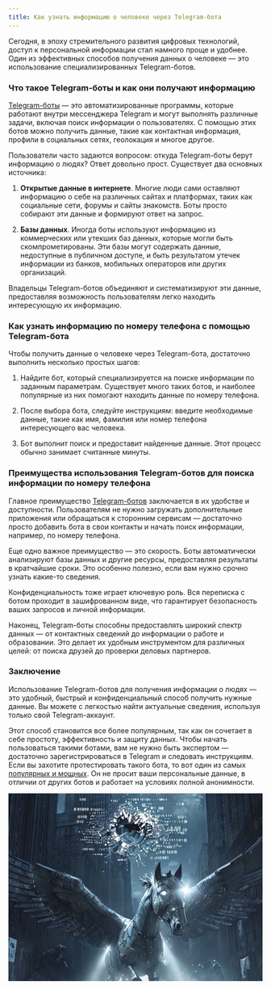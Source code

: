 ```yaml
---
title: Как узнать информацию о человеке через Telegram-бота
---
```


Сегодня, в эпоху стремительного развития цифровых технологий, доступ к персональной информации стал намного проще и удобнее. Один из эффективных способов получения данных о человеке — это использование специализированных Telegram-ботов.

### **Что такое Telegram-боты и как они получают информацию**

[Telegram-боты](https://probivbot.pro/2024/07/12/probit_nomer.html) — это автоматизированные программы, которые работают внутри мессенджера Telegram и могут выполнять различные задачи, включая поиск информации о пользователях. С помощью этих ботов можно получить данные, такие как контактная информация, профили в социальных сетях, геолокация и многое другое.

Пользователи часто задаются вопросом: откуда Telegram-боты берут информацию о людях? Ответ довольно прост. Существует два основных источника:

1. **Открытые данные в интернете**. Многие люди сами оставляют информацию о себе на различных сайтах и платформах, таких как социальные сети, форумы и сайты знакомств. Боты просто собирают эти данные и формируют ответ на запрос.
    
2. **Базы данных**. Иногда боты используют информацию из коммерческих или утекших баз данных, которые могли быть скомпрометированы. Эти базы могут содержать данные, недоступные в публичном доступе, и быть результатом утечек информации из банков, мобильных операторов или других организаций.
    

Владельцы Telegram-ботов объединяют и систематизируют эти данные, предоставляя возможность пользователям легко находить интересующую их информацию.

### **Как узнать информацию по номеру телефона с помощью Telegram-бота**

Чтобы получить данные о человеке через Telegram-бота, достаточно выполнить несколько простых шагов:

1. Найдите бот, который специализируется на поиске информации по заданным параметрам. Существует много таких ботов, и наиболее популярные из них помогают находить данные по номеру телефона.
    
2. После выбора бота, следуйте инструкциям: введите необходимые данные, такие как имя, фамилия или номер телефона интересующего вас человека.
    
3. Бот выполнит поиск и предоставит найденные данные. Этот процесс обычно занимает считанные минуты.
    

### **Преимущества использования Telegram-ботов для поиска информации по номеру телефона**

Главное преимущество [Telegram-ботов](https://probivbot.pro/2024/07/12/probit_nomer.html) заключается в их удобстве и доступности. Пользователям не нужно загружать дополнительные приложения или обращаться к сторонним сервисам — достаточно просто добавить бота в свои контакты и начать поиск информации, например, по номеру телефона.

Еще одно важное преимущество — это скорость. Боты автоматически анализируют базы данных и другие ресурсы, предоставляя результаты в кратчайшие сроки. Это особенно полезно, если вам нужно срочно узнать какие-то сведения.

Конфиденциальность тоже играет ключевую роль. Вся переписка с ботом проходит в зашифрованном виде, что гарантирует безопасность ваших запросов и личной информации.

Наконец, Telegram-боты способны предоставлять широкий спектр данных — от контактных сведений до информации о работе и образовании. Это делает их удобным инструментом для различных целей: от поиска друзей до проверки деловых партнеров.

### **Заключение**

Использование Telegram-ботов для получения информации о людях — это удобный, быстрый и конфиденциальный способ получить нужные данные. Вы можете с легкостью найти актуальные сведения, используя только свой Telegram-аккаунт.

Этот способ становится все более популярным, так как он сочетает в себе простоту, эффективность и защиту данных. Чтобы начать пользоваться такими ботами, вам не нужно быть экспертом — достаточно зарегистрироваться в Telegram и следовать инструкциям. Если вы захотите протестировать такого бота, то вот один из самых [популярных и мощных](https://probivbot.pro/2024/07/12/probit_nomer.html). Он не просит ваши персональные данные, в отличии от других ботов и работает на условиях полной анонимности.

![](/images/glaz2.webp)
